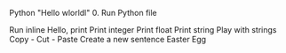 Python "Hello wlorldl" 0. Run Python file

Run inline
Hello, print
Print integer
Print float
Print string
Play with strings
Copy - Cut - Paste
Create a new sentence
Easter Egg

